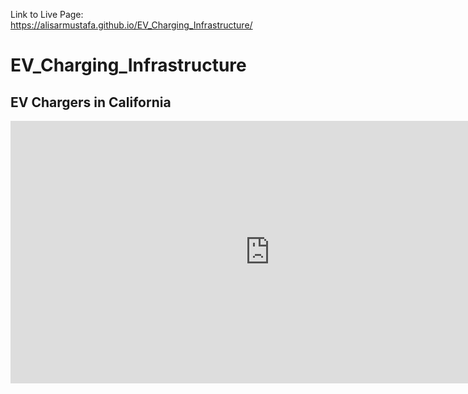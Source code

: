Link to Live Page: https://alisarmustafa.github.io/EV_Charging_Infrastructure/
# EV_Charging_Infrastructure
## EV Chargers in California 
<iframe src="https://insights.arcgis.com/#/embed/f594a4c89aaa44bba32e422e7f12c821" width="830" height="420" frameborder="0"></iframe>
